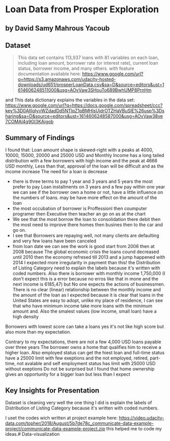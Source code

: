 # Loan Data from Prosper Exploration
## by David Samy Mahrous Yacoub


## Dataset

> This data set contains 113,937 loans with 81 variables on each loan, including loan amount, borrower rate (or interest rate), current loan status, borrower income, and many others.
with feature documentation available here: https://www.google.com/url?q=https://s3.amazonaws.com/udacity-hosted-downloads/ud651/prosperLoanData.csv&sa=D&source=editors&ust=1614606248511000&usg=AOvVaw3SHouTo689BwhUMP8PrnHm

and This data dictionary explains the variables in the data set: https://www.google.com/url?q=https://docs.google.com/spreadsheet/ccc?key%3D0AllIqIyvWZdadDd5NTlqZ1pBMHlsUjdrOTZHaVBuSlE%26usp%3Dsharing&sa=D&source=editors&ust=1614606248587000&usg=AOvVaw38ve7COMAl4g9GI3KAigob

## Summary of Findings

I found that: Loan amount shape is skewed-right with a peaks at 4000, 10000, 15000, 20000 and 25000 USD
and Monthly Income has a long tailed distribution with a few borrowers with high income and the peak at 4666 USD monthly, Less than that, approval of the loan will be difficult and as the income increase The need for a loan is decrease
 - there is three terms to pay 1 year and 3 years and 5 years the most prefer to pay Loan installments on 3 years and a few pay within one year
we can see if the borrower own a home or not, have a little influence on the numbers of loans. may be have more effect on the amount of the loan
- the most occubation of borrower is Proffessionl then coumputer programer then Executive then teacher an go on as at the chart
- We see that the most borrow the loan to consolidation there debit then the most need to improve there homes then busines then to the car and go on.
- I see that Borrowers are repaying well, not many clients are defaulting and very few loans have been canceled
- from loan date we can see the work is good start from 2006 then at 2008 because The global economic crisis the loans cound decreased until 2010 then the economy refresed till 2013 and a jump happened with 2014
I expected more irregularity in payment than this! the Distribution of Listing Category need to explain the labels because it's written with coded numbers. Also there is borrower with monthly income 1,750,000 (I don't expect this is a error because no erros like that in mone and the next income is 6185,47) but No one expects the actions of businessmen.
There is no clear (linear) relationship between the monthly income and the amount of the loan as I expected because it is clear that loans in the United States are easy to adopt, unlike my place of residence, I can see that who have minimum income take more loans with the minimum amount and. Also the smalest values (low income, small loan) have a high density

Borrowers with lowest score can take a loans yes it's not like high score but also more than my expectation.

Contrary to my expectations, there are not a few 4,000 USD loans payable over three years
The borrower owns a home that qualifies him to receive a higher loan. Also employed status can get the hiest loan and full-time status have a 25000 limit with few exeptions and the not employed, retired, part-time, not avalable and self employment status has limit with 25000 USD without exeptions
Do not be surprised but I found that home ownership gives an opportunity for a bigger loan but less than I expect




## Key Insights for Presentation

Dataset is cleaning very well the one thing I did is explain the labels of Distribution of Listing Category because it's written with coded numbers.

I uset the codes wich written at project example here: https://video.udacity-data.com/topher/2018/August/5b7de78c_communicate-data-example-project/communicate-data-example-project.zip this helped me to code my ideas.# Data-visualization
